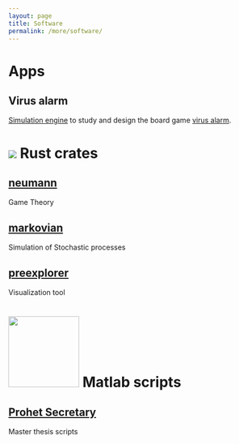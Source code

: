 ```yaml
---
layout: page
title: Software
permalink: /more/software/
---
```


# Apps

## Virus alarm

[Simulation engine](https://saona-raimundo.github.io/virus_alert/examples/web_app/www/dist/index.html) to study and design the board game [virus alarm](https://ist.ac.at/en/education/ist-for-kids/virus-alert/).

# <img src="https://www.rust-lang.org/logos/rust-logo-blk.svg"> Rust crates 

## [neumann](https://crates.io/crates/neumann)

Game Theory

## [markovian](https://crates.io/crates/markovian)

Simulation of Stochastic processes

## [preexplorer](https://crates.io/crates/preexplorer)

Visualization tool



# <img src="Matlab_Logo.png" class="galleryItem" width=140p> Matlab scripts

## [Prohet Secretary](https://github.com/saona-raimundo/prophet-secretary-through-blind-strategies)

Master thesis scripts